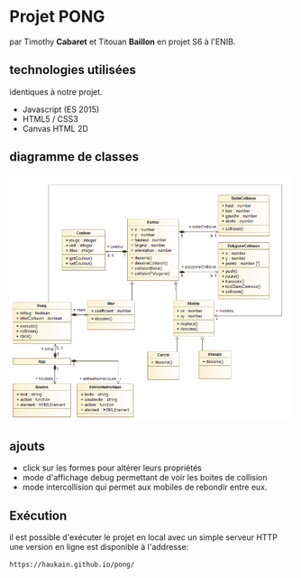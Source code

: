 # Projet PONG
par Timothy **Cabaret** et Titouan **Baillon** en projet S6 à l'ENIB.
## technologies utilisées
identiques à notre projet.
 - Javascript (ES 2015)
 - HTML5 / CSS3
 - Canvas HTML 2D
## diagramme de classes
![Alt text](UML.png?raw=true "UML du projet")
## ajouts
 - click sur les formes pour altérer leurs propriétés
 - mode d'affichage debug permettant de voir les boites de collision
 - mode intercollision qui permet aux mobiles de rebondir entre eux.
## Exécution
il est possible d'exécuter le projet en local avec un simple serveur HTTP
une version en ligne est disponible à l'addresse:

    https://haukain.github.io/pong/
